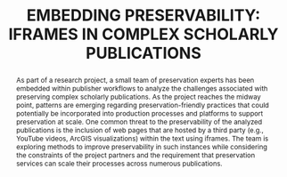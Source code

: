 ---
abstract: As part of a research project, a small team of preservation experts has
  been embedded within publisher workflows to analyze the challenges associated with
  preserving complex scholarly publications. As the project reaches the midway point,
  patterns are emerging regarding preservation-friendly practices that could potentially
  be incorporated into production processes and platforms to support preservation
  at scale. One common threat to the preservability of the analyzed publications is
  the inclusion of web pages that are hosted by a third party (e.g., YouTube videos,
  ArcGIS visualizations) within the text using iframes. The team is exploring methods
  to improve preservability in such instances while considering the constraints of
  the project partners and the requirement that preservation services can scale their
  processes across numerous publications.
creators:
- Hanson, Karen
- Greenberg, Jonathan
- Guicherd-Callin, Thib
- Witmer, Scott
- Spinazzè, Angela T.
date: null
document_url: https://www.ideals.illinois.edu/items/128270/bitstreams/428905/data.pdf
grand_parent: iPRES
institutions: []
keywords:
- websites
- publishing
- publications
landing_page_url: https://hdl.handle.net/2142/121066
language: eng
layout: publication
license: CC-BY 4.0 International
notes_url: null
parent: iPRES 2023
publication_type: paper
size: null
slides_url: null
source_name: iPRES
stream_url: null
title: 'EMBEDDING PRESERVABILITY: IFRAMES IN COMPLEX SCHOLARLY PUBLICATIONS'
year: 2023
---